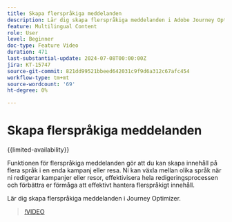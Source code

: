 ```yaml
---
title: Skapa flerspråkiga meddelanden
description: Lär dig skapa flerspråkiga meddelanden i Adobe Journey Optimizer.
feature: Multilingual Content
role: User
level: Beginner
doc-type: Feature Video
duration: 471
last-substantial-update: 2024-07-08T00:00:00Z
jira: KT-15747
source-git-commit: 821dd99521bbeed642031c9f9d6a312c67afc454
workflow-type: tm+mt
source-wordcount: '69'
ht-degree: 0%

---
```



# Skapa flerspråkiga meddelanden

{{limited-availability}}

Funktionen för flerspråkiga meddelanden gör att du kan skapa innehåll på flera språk i en enda kampanj eller resa. Ni kan växla mellan olika språk när ni redigerar kampanjer eller resor, effektivisera hela redigeringsprocessen och förbättra er förmåga att effektivt hantera flerspråkigt innehåll.

Lär dig skapa flerspråkiga meddelanden i Journey Optimizer.

>[!VIDEO](https://video.tv.adobe.com/v/3430921/?learn=on)

